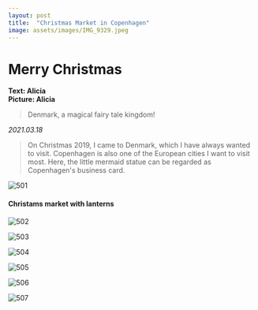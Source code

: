 ```yaml
---
layout: post
title:  "Christmas Market in Copenhagen"
image: assets/images/IMG_9329.jpeg
---
```


# Merry Christmas
**Text: Alicia**  
**Picture: Alicia**  

> Denmark, a magical fairy tale kingdom!

_2021.03.18_
> On Christmas 2019, I came to Denmark, which I have always wanted to visit.
Copenhagen is also one of the European cities I want to visit most. Here, the little mermaid statue can be regarded as Copenhagen's business card.

![501](../assets/images/IMG_9322.jpeg)

#### Christams market with lanterns

![502](../assets/images/IMG_9327.jpeg)

![503](../assets/images/IMG_9331.jpeg)

![504](../assets/images/IMG_9332.jpeg)

![505](../assets/images/IMG_9334.jpeg)

![506](../assets/images/IMG_9336.jpeg)

![507](../assets/images/IMG_9337.jpeg)
